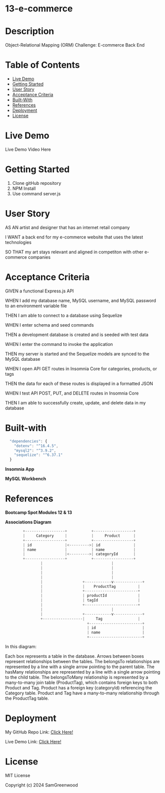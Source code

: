 # 13-e-commerce

# Description 

Object-Relational Mapping (ORM) Challenge: E-commerce Back End

# Table of Contents

- [Live Demo](#live-demo)
- [Getting Started](#getting-started)
- [User Story](#user-story)
- [Acceptance Criteria](#acceptance-criteria)
- [Built-With](#built-with)
- [References](#references)
- [Deployment](#deployment)
- [License](#license)

# Live Demo

Live Demo Video Here

# Getting Started

1. Clone gitHub repository
2. NPM Install
3. Use command server.js

# User Story

AS AN artist and designer that has an internet retail company

I WANT a back end for my e-commerce website that uses the latest technologies

SO THAT my art stays relevant and aligned in competiton with other e-commerce companies

# Acceptance Criteria

GIVEN a functional Express.js API

WHEN I add my database name, MySQL username, and MySQL password to an environment variable file

THEN I am able to connect to a database using Sequelize

WHEN I enter schema and seed commands

THEN a development database is created and is seeded with test data

WHEN I enter the command to invoke the application

THEN my server is started and the Sequelize models are synced to the MySQL database

WHEN I open API GET routes in Insomnia Core for categories, products, or tags

THEN the data for each of these routes is displayed in a formatted JSON

WHEN I test API POST, PUT, and DELETE routes in Insomnia Core

THEN I am able to successfully create, update, and delete data in my database

# Built-with

```javascript
  "dependencies": {
    "dotenv": "^16.4.5",
    "mysql2": "^3.9.2",
    "sequelize": "^6.37.1"
  }
```
**Insomnia App**

**MySQL Workbench**

# References

**Bootcamp Spot Modules 12 & 13**

**Associations Diagram**

```java
        +------------------+           +------------------+
        |     Category     |           |     Product      |
        +------------------+           +------------------+
        | id               |<--------->| id               |
        | name             |           | name             |
        |                  |<--------->| categoryId       |
        +------------------+           +------------------+
                |                               |
                |                               |
                |                               |
                |                               |
                |                  +------------v-------------+
                |                  |    ProductTag          |
                |                  +------------------------+
                |                  | productId              |
                |                  | tagId                  |
                |                  +------------------------+
                |                               |
                |                  +------------v-------------+
                +------------------|     Tag                |
                                     +------------------------+
                                     | id                     |
                                     | name                   |
                                     +------------------------+
```
In this diagram:

Each box represents a table in the database.
Arrows between boxes represent relationships between the tables.
The belongsTo relationships are represented by a line with a single arrow pointing to the parent table.
The hasMany relationships are represented by a line with a single arrow pointing to the child table.
The belongsToMany relationship is represented by a many-to-many join table (ProductTag), which contains foreign keys to both Product and Tag.
Product has a foreign key (categoryId) referencing the Category table.
Product and Tag have a many-to-many relationship through the ProductTag table.


# Deployment

My GitHub Repo Link: [Click Here!](https://)

Live Demo Link: [Click Here!](https://)

# License

MIT License

Copyright (c) 2024 SamGreenwood
